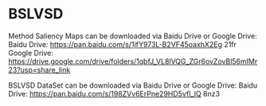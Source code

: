 # BSLVSD

Method Saliency Maps can be downloaded via Baidu Drive or Google Drive:
Baidu Drive: https://pan.baidu.com/s/1jfY973L-B2VF45oaxhX2Eg 21fr
Google Drive: https://drive.google.com/drive/folders/1qbfJ_VL8lVQG_ZGr6ovZovBl56mIMr23?usp=share_link

BSLVSD DataSet can be downloaded via Baidu Drive or Google Drive: 
Baidu Drive: https://pan.baidu.com/s/198ZVv6ErPne29HD5vfl_IQ 8nz3
